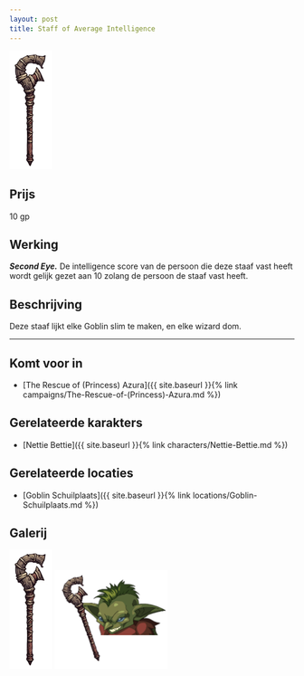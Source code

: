 ```yaml
---
layout: post
title: Staff of Average Intelligence
---
```


<img src="../images/Staff of Normal Intelligence.png" alt="Staff of Average Intelligence" width=75>

## Prijs
10 gp

## Werking
<b><i>Second Eye.</i></b> De intelligence score van de persoon die deze staaf vast heeft wordt gelijk gezet aan 10 zolang de persoon de staaf vast heeft.

## Beschrijving
Deze staaf lijkt elke Goblin slim te maken, en elke wizard dom.

---

## Komt voor in
* [The Rescue of (Princess) Azura]({{ site.baseurl }}{% link campaigns/The-Rescue-of-(Princess)-Azura.md %})

## Gerelateerde karakters
* [Nettie Bettie]({{ site.baseurl }}{% link characters/Nettie-Bettie.md %})

## Gerelateerde locaties
* [Goblin Schuilplaats]({{ site.baseurl }}{% link locations/Goblin-Schuilplaats.md %})

## Galerij
<img src="../images/Staff of Normal Intelligence.png" alt="Staff of Average Intelligence" width=75>


<img src="../images/Nettie Bettie.png" alt="Nettie Bettie met de staaf" width=200>